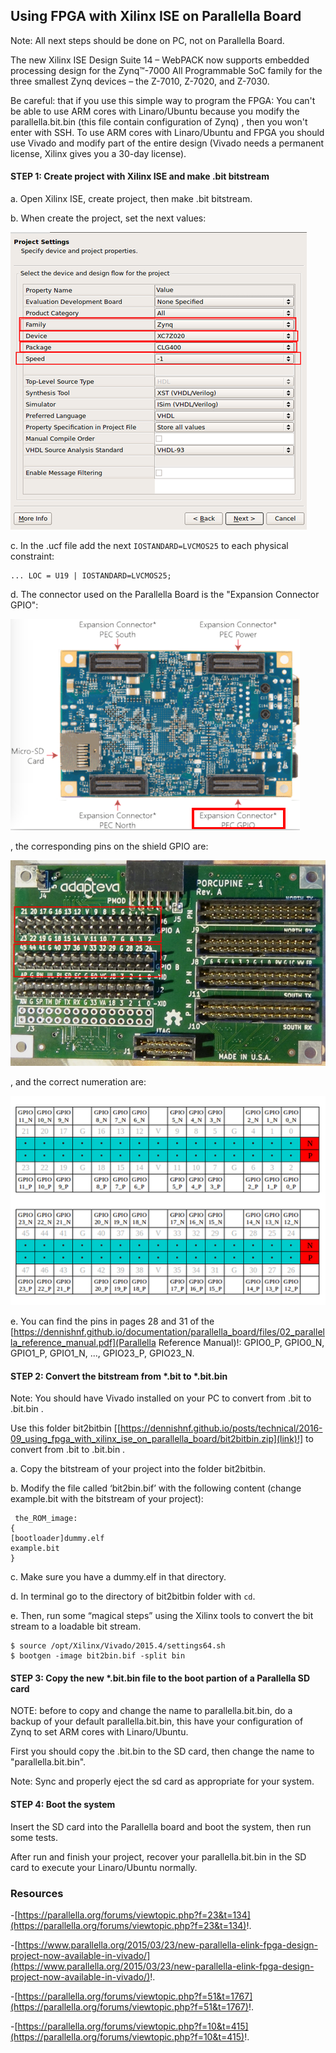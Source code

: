 
## Using FPGA with Xilinx ISE on Parallella Board ##

Note: All next steps should be done on PC, not on Parallella Board.

The new Xilinx ISE Design Suite 14 – WebPACK now supports embedded processing design for the Zynq™-7000 All Programmable SoC family for the three smallest Zynq devices – the Z-7010, Z-7020, and Z-7030.

Be careful: that if you use this simple way to program the FPGA: You can't be able to use ARM cores with Linaro/Ubuntu because you modify the parallella.bit.bin (this file contain configuration of Zynq) , then you won't enter with SSH. To use ARM cores with Linaro/Ubuntu and FPGA you should use Vivado and modify part of the entire design (Vivado needs a permanent license, Xilinx gives you a 30-day license).

#### STEP 1: Create project with Xilinx ISE and make .bit bitstream ####

a. Open Xilinx ISE, create project, then make .bit bitstream.

b. When create the project, set the next values:

![image](/posts/technical/2016-09_using_fpga_with_xilinx_ise_on_parallella_board/ProjectSettingsFPGA.png)

c. In the .ucf file add the next ```IOSTANDARD=LVCMOS25``` to each physical constraint:

```
... LOC = U19 | IOSTANDARD=LVCMOS25; 
```

d. The connector used on the Parallella Board is the "Expansion Connector GPIO":

![image](/posts/technical/2016-09_using_fpga_with_xilinx_ise_on_parallella_board/gpio1.png)

, the corresponding pins on the shield GPIO are:

![image](/posts/technical/2016-09_using_fpga_with_xilinx_ise_on_parallella_board/gpio2.png)

, and the correct numeration are:

![image](/posts/technical/2016-09_using_fpga_with_xilinx_ise_on_parallella_board/gpio3.png)

e. You can find the pins in pages 28 and 31 of the [https://dennishnf.github.io/documentation/parallella_board/files/02_parallella_reference_manual.pdf](Parallella Reference Manual)!:  GPIO0_P, GPIO0_N,  GPIO1_P, GPIO1_N, ..., GPIO23_P, GPIO23_N.

#### STEP 2: Convert the bitstream from *.bit to *.bit.bin ####

Note: You should have Vivado installed on your PC to convert from .bit to .bit.bin .

Use this folder bit2bitbin [[https://dennishnf.github.io/posts/technical/2016-09_using_fpga_with_xilinx_ise_on_parallella_board/bit2bitbin.zip](link)!] to convert from .bit to .bit.bin .

a. Copy the bitstream of your project into the folder bit2bitbin.

b. Modify the file called ‘bit2bin.bif’ with the following content (change example.bit with the bitstream of your project):

```
 the_ROM_image:
{
[bootloader]dummy.elf
example.bit
}
```

c. Make sure you have a dummy.elf in that directory.

d. In terminal go to the directory of bit2bitbin folder with ```cd```.

e. Then, run some “magical steps” using the Xilinx tools to convert the bit stream to a loadable bit stream.

```
$ source /opt/Xilinx/Vivado/2015.4/settings64.sh
$ bootgen -image bit2bin.bif -split bin
```

#### STEP 3: Copy the new *.bit.bin file to the boot partion of a Parallella SD card ####

NOTE: before to copy and change the name to parallella.bit.bin, do a backup of your default parallella.bit.bin, this have your configuration of Zynq to set ARM cores with Linaro/Ubuntu.

First you should copy the .bit.bin to the SD card, then change the name to "parallella.bit.bin".

Note: Sync and properly eject the sd card as appropriate for your system.

#### STEP 4: Boot the system ####

Insert the SD card into the Parallella board and boot the system, then run some tests.

After run and finish your project, recover your parallella.bit.bin in the SD card to execute your Linaro/Ubuntu normally.

### Resources ###

-[https://parallella.org/forums/viewtopic.php?f=23&t=134](https://parallella.org/forums/viewtopic.php?f=23&t=134)!.

-[https://www.parallella.org/2015/03/23/new-parallella-elink-fpga-design-project-now-available-in-vivado/](https://www.parallella.org/2015/03/23/new-parallella-elink-fpga-design-project-now-available-in-vivado/)!.

-[https://parallella.org/forums/viewtopic.php?f=51&t=1767](https://parallella.org/forums/viewtopic.php?f=51&t=1767)!.

-[https://parallella.org/forums/viewtopic.php?f=10&t=415](https://parallella.org/forums/viewtopic.php?f=10&t=415)!.


